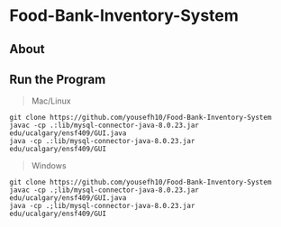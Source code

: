 # Food-Bank-Inventory-System

## About      


## Run the Program

> Mac/Linux
```
git clone https://github.com/yousefh10/Food-Bank-Inventory-System
javac -cp .:lib/mysql-connector-java-8.0.23.jar edu/ucalgary/ensf409/GUI.java
java -cp .:lib/mysql-connector-java-8.0.23.jar edu/ucalgary/ensf409/GUI
```

> Windows
```
git clone https://github.com/yousefh10/Food-Bank-Inventory-System
javac -cp .;lib/mysql-connector-java-8.0.23.jar edu/ucalgary/ensf409/GUI.java
java -cp .;lib/mysql-connector-java-8.0.23.jar edu/ucalgary/ensf409/GUI
```
